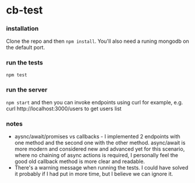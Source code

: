 # cb-test

### installation

Clone the repo and then `npm install`. You'll also need a runing mongodb on the default port.

### run the tests

`npm test`

### run the server

`npm start` and then you can invoke endpoints using curl for example, e.g. curl http://localhost:3000/users to get users list

### notes

  * aysnc/await/promises vs callbacks - I implemented 2 endpoints with one method and the second one with the other method. async/await is more modern and considered new and advanced yet for this scenario, where no chaining of async actions is required, I personally feel the good old callback method is more clear and readable.
  * There's a warning message when running the tests. I could have solved it probably if I had put in more time, but I believe we can ignore it.
